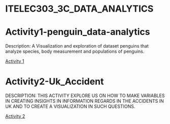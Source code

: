 # ITELEC303_3C_DATA_ANALYTICS

# Activity1-penguin_data-analytics

Description:
       A Visualization and exploration of dataset penguins that analyze species, body measurement and populations of penguins. 
 
[Activity 1](https://github.com/Concha09/ELEC303_Data-Analytics) 





# Activity2-Uk_Accident

DESCRIPTION:
  THIS ACTIVITY EXPLORE US ON HOW TO MAKE VARIABLES IN CREATING INSIGHTS IN INFORMATION REGARDS IN THE ACCIDENTS IN UK AND TO CREATE A VISUALIZATION IN SUCH QUESTIONS.

[Activity 2](https://github.com/Concha09/Activity2-Uk_Accident/blob/main/Activity2-checkpoint.ipynb)
